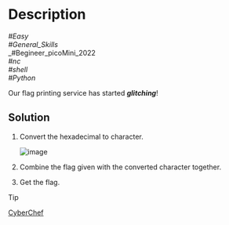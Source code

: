 # Description

_#Easy_<br>
_#General_Skills_<br>
_#Begineer_picoMini_2022<br>
_#nc_<br>
_#shell_<br>
_#Python_<br>

Our flag printing service has started ***glitching***!

## Solution

1. Convert the hexadecimal to character.

   ![image](https://github.com/user-attachments/assets/78b69d3a-a743-45f5-a3ff-89b88a68a596)

2. Combine the flag given with the converted character together.
3. Get the flag.

> [!TIP]
> [CyberChef](https://gchq.github.io/CyberChef/#recipe=From_Hex('Auto'))
